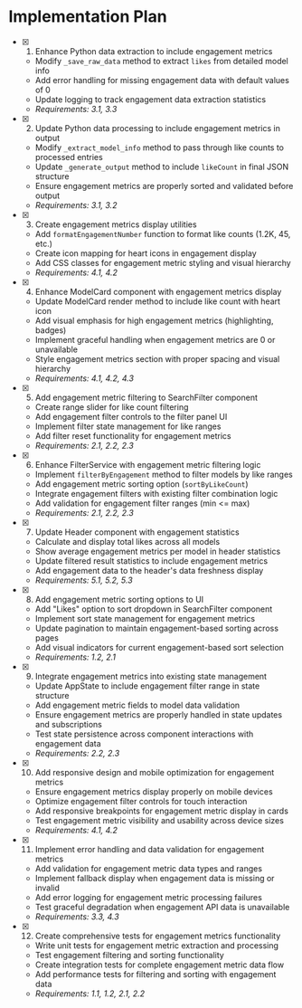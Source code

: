 # Implementation Plan

- [x] 1. Enhance Python data extraction to include engagement metrics





  - Modify `_save_raw_data` method to extract `likes` from detailed model info
  - Add error handling for missing engagement data with default values of 0
  - Update logging to track engagement data extraction statistics
  - _Requirements: 3.1, 3.3_

- [x] 2. Update Python data processing to include engagement metrics in output







  - Modify `_extract_model_info` method to pass through like counts to processed entries
  - Update `_generate_output` method to include `likeCount` in final JSON structure
  - Ensure engagement metrics are properly sorted and validated before output
  - _Requirements: 3.1, 3.2_

- [x] 3. Create engagement metrics display utilities





  - Add `formatEngagementNumber` function to format like counts (1.2K, 45, etc.)
  - Create icon mapping for heart icons in engagement display
  - Add CSS classes for engagement metric styling and visual hierarchy
  - _Requirements: 4.1, 4.2_

- [x] 4. Enhance ModelCard component with engagement metrics display





  - Update ModelCard render method to include like count with heart icon
  - Add visual emphasis for high engagement metrics (highlighting, badges)
  - Implement graceful handling when engagement metrics are 0 or unavailable
  - Style engagement metrics section with proper spacing and visual hierarchy
  - _Requirements: 4.1, 4.2, 4.3_

- [x] 5. Add engagement metric filtering to SearchFilter component





  - Create range slider for like count filtering
  - Add engagement filter controls to the filter panel UI
  - Implement filter state management for like ranges
  - Add filter reset functionality for engagement metrics
  - _Requirements: 2.1, 2.2, 2.3_

- [x] 6. Enhance FilterService with engagement metric filtering logic





  - Implement `filterByEngagement` method to filter models by like ranges
  - Add engagement metric sorting option (`sortByLikeCount`)
  - Integrate engagement filters with existing filter combination logic
  - Add validation for engagement filter ranges (min <= max)
  - _Requirements: 2.1, 2.2, 2.3_

- [x] 7. Update Header component with engagement statistics





  - Calculate and display total likes across all models
  - Show average engagement metrics per model in header statistics
  - Update filtered result statistics to include engagement metrics
  - Add engagement data to the header's data freshness display
  - _Requirements: 5.1, 5.2, 5.3_

- [x] 8. Add engagement metric sorting options to UI





  - Add "Likes" option to sort dropdown in SearchFilter component
  - Implement sort state management for engagement metrics
  - Update pagination to maintain engagement-based sorting across pages
  - Add visual indicators for current engagement-based sort selection
  - _Requirements: 1.2, 2.1_

- [x] 9. Integrate engagement metrics into existing state management






  - Update AppState to include engagement filter range in state structure
  - Add engagement metric fields to model data validation
  - Ensure engagement metrics are properly handled in state updates and subscriptions
  - Test state persistence across component interactions with engagement data
  - _Requirements: 2.2, 2.3_

- [x] 10. Add responsive design and mobile optimization for engagement metrics





  - Ensure engagement metrics display properly on mobile devices
  - Optimize engagement filter controls for touch interaction
  - Add responsive breakpoints for engagement metric display in cards
  - Test engagement metric visibility and usability across device sizes
  - _Requirements: 4.1, 4.2_

- [x] 11. Implement error handling and data validation for engagement metrics





  - Add validation for engagement metric data types and ranges
  - Implement fallback display when engagement data is missing or invalid
  - Add error logging for engagement metric processing failures
  - Test graceful degradation when engagement API data is unavailable
  - _Requirements: 3.3, 4.3_

- [x] 12. Create comprehensive tests for engagement metrics functionality





  - Write unit tests for engagement metric extraction and processing
  - Test engagement filtering and sorting functionality
  - Create integration tests for complete engagement metric data flow
  - Add performance tests for filtering and sorting with engagement data
  - _Requirements: 1.1, 1.2, 2.1, 2.2_